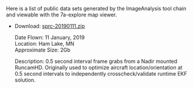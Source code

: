 Here is a list of public data sets generated by the ImageAnalysis tool
chain and viewable with the 7a-explore map viewer.

- Download: [sprc-20190111.zip](https://drive.google.com/file/d/1XkyKnBsJHfxQ2Wty-keN9SP5eAbEFeLw/view?usp=sharing)<br>

  Date Flown: 11 January, 2019<br>
  Location: Ham Lake, MN<br>
  Approximate Size: 2Gb<br>
  
  Description: 0.5 second interval frame grabs from a Nadir mounted
  RuncamHD.  Originally used to optimize aircraft location/orientation
  at 0.5 second intervals to independently crosscheck/validate runtime
  EKF solution.
